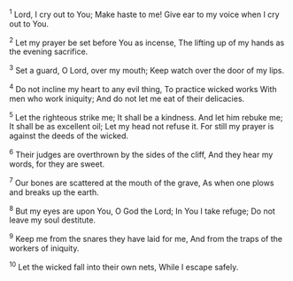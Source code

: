 <sup>1</sup> 
Lord, I cry out to You; Make haste to me! Give ear to my voice when I cry out to You. 

<sup>2</sup> 
Let my prayer be set before You as incense, The lifting up of my hands as the evening sacrifice. 

<sup>3</sup> 
Set a guard, O Lord, over my mouth; Keep watch over the door of my lips. 

<sup>4</sup> 
Do not incline my heart to any evil thing, To practice wicked works With men who work iniquity; And do not let me eat of their delicacies. 

<sup>5</sup> 
Let the righteous strike me; It shall be a kindness. And let him rebuke me; It shall be as excellent oil; Let my head not refuse it. For still my prayer is against the deeds of the wicked. 

<sup>6</sup> 
Their judges are overthrown by the sides of the cliff, And they hear my words, for they are sweet. 

<sup>7</sup> 
Our bones are scattered at the mouth of the grave, As when one plows and breaks up the earth. 

<sup>8</sup> 
But my eyes are upon You, O God the Lord; In You I take refuge; Do not leave my soul destitute. 

<sup>9</sup> 
Keep me from the snares they have laid for me, And from the traps of the workers of iniquity. 

<sup>10</sup> 
Let the wicked fall into their own nets, While I escape safely.